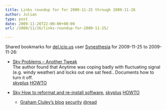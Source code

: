 ```yaml
---
title: Links roundup for for 2009-11-25 through 2009-11-26
author: Julian
type: post
date: 2009-11-26T22:00:00+00:00
url: /2009/11/26/links-roundup-for-2009-11-25/

---
```

Shared bookmarks for [del.icio.us][1] user [Synesthesia][2] for 2009-11-25 to 2009-11-26:

  * [Sky Problems &#8211; Another Tweak][3]  
    The author found that Anytime was coping badly with fluctuating signal (e.g. windy weather) and locks out one sat feed.. Documents how to turn it off.  
    [skyplus][4] [HOWTO][5] 
  * [Sky How to reformat and re-install software.][6] 
    [skyplus][4] [HOWTO][5] </li> 
    
      * [Graham Cluley&#8217;s blog][7] 
        [security][8] [@read][9] </li> </ul>

 [1]: http://del.icio.us/
 [2]: http://del.icio.us/synesthesia
 [3]: http://www.satellites.co.uk/satellite/sky-digital-bskyb-uk-platform-astra-28-2e-astra-2d-fringe-reception-tech/93958-no-satellite-signal-being-received.html#post827282
 [4]: http://delicious.com/synesthesia/skyplus
 [5]: http://delicious.com/synesthesia/HOWTO
 [6]: http://nice-design.co.uk/blog/sky-plus-system-fault-how-to-fix-faulty-sky-without-a65-callout-fee
 [7]: http://www.sophos.com/blogs/gc/
 [8]: http://delicious.com/synesthesia/security
 [9]: http://delicious.com/synesthesia/%40read